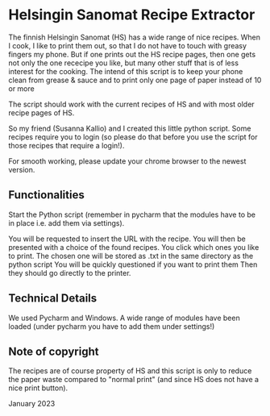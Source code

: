 # Helsingin Sanomat Recipe Extractor

The finnish Helsingin Sanomat (HS) has a wide range of nice recipes. When I cook, I like to print them out, so that I do not have to touch with greasy fingers my phone. But if one prints out the HS recipe pages, then one gets not only the one rececipe you like, but many other stuff that is of less interest for the cooking. The intend of this script is to keep your phone clean from grease & sauce and to print only one page of paper instead of 10 or more

The script should work with the current recipes of HS and with most older recipe pages of HS.

So my friend (Susanna Kallio) and I created this little python script. Some recipes require you to login (so please do that before you use the script for those recipes that require a login!).

For smooth working, please update your chrome browser to the newest version.

## Functionalities

Start the Python script (remember in pycharm that the modules have to be in place i.e. add them via settings).

You will be requested to insert the URL with the recipe.
You will then be presented with a choice of the found recipes.
You click which ones you like to print.
The chosen one will be stored as .txt in the same directory as the python script 
You will be quickly questioned if you want to print them
Then they should go directly to the printer.

## Technical Details

We used Pycharm and Windows. A wide range of modules have been loaded (under pycharm you have to add them under settings!)

## Note of copyright

The recipes are of course property of HS and this script is only to reduce the paper waste compared to "normal print" (and since HS does not have a nice print button).

January 2023
